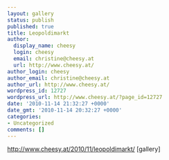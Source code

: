 ```yaml
---
layout: gallery
status: publish
published: true
title: Leopoldimarkt
author:
  display_name: cheesy
  login: cheesy
  email: christine@cheesy.at
  url: http://www.cheesy.at/
author_login: cheesy
author_email: christine@cheesy.at
author_url: http://www.cheesy.at/
wordpress_id: 12727
wordpress_url: http://www.cheesy.at/?page_id=12727
date: '2010-11-14 21:32:27 +0000'
date_gmt: '2010-11-14 20:32:27 +0000'
categories:
- Uncategorized
comments: []
---
```

http://www.cheesy.at/2010/11/leopoldimarkt/
[gallery]<!--:-->
